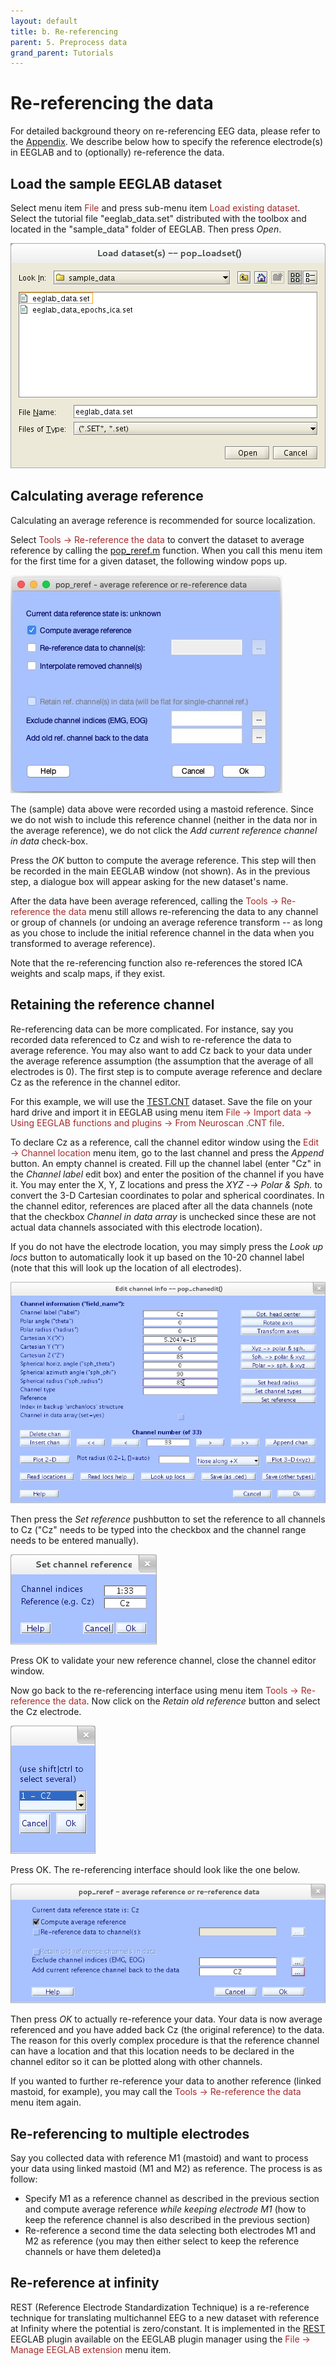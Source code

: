 ```yaml
---
layout: default
title: b. Re-referencing
parent: 5. Preprocess data
grand_parent: Tutorials
---
```

Re-referencing the data
======
For detailed background theory on re-referencing EEG data, please refer to the [Appendix](/tutorials/IV.Appendix/rereferencing_background.html). We describe below how to specify the reference electrode(s) in EEGLAB and to (optionally) re-reference the data.

Load the sample EEGLAB dataset
-------------------------

Select menu item <span style="color: brown">File</span> and press sub-menu item
<span style="color: brown">Load existing dataset</span>. Select the tutorial file "eeglab_data.set" distributed with
the toolbox and located in the "sample_data" folder of EEGLAB. Then press *Open*.

![Image:Pop_loadset.png](/assets/images/Pop_loadset.png)

Calculating average reference
-------------------------

Calculating an average reference is recommended for source localization.

Select <span style="color: brown">Tools → Re-reference the data</span> to
convert the dataset to average reference by calling the [pop_reref.m](http://sccn.ucsd.edu/eeglab/locatefile.php?file=pop_reref.m) function. When you call this menu item for the
first time for a given dataset, the following window pops up.


![](/assets/images/Figure43_pop_rerefgui.jpg)


The (sample) data above were recorded using a mastoid reference. Since
we do not wish to include this reference channel (neither in the data
nor in the average reference), we do not click the *Add current
reference channel in data* check-box.

Press the *OK* button to compute the average reference. This step will
then be recorded in the main EEGLAB window (not shown). As in the
previous step, a dialogue box will appear asking for the new dataset's name.

After the data have been average referenced, calling the
<span style="color: brown">Tools → Re-reference the data</span> menu still
allows re-referencing the data to any channel or group of channels (or
undoing an average reference transform -- as long as you chose to
include the initial reference channel in the data when you transformed
to average reference).

Note that the re-referencing function also re-references the stored
ICA weights and scalp maps, if they exist.

Retaining the reference channel
-------------------------

Re-referencing data can be more complicated. For instance, say you
recorded data referenced to Cz and wish to re-reference the data to
average reference. You may also want to add Cz back to your data under the
average reference assumption (the assumption that the average of all
electrodes is 0). The first step is to compute average reference and
declare Cz as the reference in the channel editor.

For this example, we will use the [TEST.CNT](http://sccn.ucsd.edu/eeglab/download/TEST.CNT) dataset. Save the file on your hard drive and import it in EEGLAB using menu item <span style="color: brown">File → Import data → Using EEGLAB functions and plugins → From Neuroscan .CNT file</span>.
 
To declare Cz as a reference, call the channel editor window using the <span style="color: brown">Edit → Channel location</span> menu item, go to the last
channel and press the *Append* button. An empty channel is created.
Fill up the channel label (enter "Cz" in the *Channel label* edit box)
and enter the position of the channel if you have it. You may enter the X, Y, Z locations and press the *XYZ -→ Polar &
Sph.* to convert the 3-D Cartesian coordinates to polar and spherical
coordinates. In the channel
editor, references are placed after all the data channels (note that
the checkbox *Channel in data array* is unchecked since these are
not actual data channels associated with this electrode location).

If you do not have the electrode location, you may simply
press the *Look up locs* button to automatically look it up based on
the 10-20 channel label (note that this will look up the location of all
electrodes).

![Image:Pop_reref3.png](/assets/images/Pop_reref3.png)

Then press the *Set reference* pushbutton to set the reference to all
channels to Cz ("Cz" needs to be typed into the checkbox and the channel
range needs to be entered manually).

![Image:Pop_reref5.png](/assets/images/Pop_reref5.png)

Press OK to validate your new reference channel, close the channel editor window.

Now go back to the re-referencing interface using menu item <span style="color: brown">Tools → Re-reference the data</span>. Now click on the *Retain old reference* button and select the Cz electrode.

![Image:Pop_reref6.png](/assets/images/Pop_reref6.png)

Press OK. The re-referencing interface should look like the one below.

![Image:Pop_reref7.png](/assets/images/Pop_reref7.png)

Then press *OK* to actually re-reference your data. Your data is now average referenced and you have added back Cz (the original reference) to the data. The reason for this overly complex procedure is that the reference
channel can have a location and that this location needs to be
declared in the channel editor so it can be plotted along with other
channels.

If you wanted to further re-reference your data to another reference (linked mastoid, for example), you may call the <span style="color: brown">Tools → Re-reference the data</span>  menu item again. 

Re-referencing to multiple electrodes
-------------------------
Say you collected data with reference M1 (mastoid) and want to process
your data using linked mastoid (M1 and M2) as reference. The process is
as follow:
-   Specify M1 as a reference channel as described in the previous section and
    compute average reference *while keeping electrode M1* (how to
    keep the reference channel is also described in the previous
    section)
-   Re-reference a second time the data selecting both electrodes M1 and
    M2 as reference (you may then either select to keep the reference
    channels or have them deleted)a

Re-reference at infinity
-------------------------
REST (Reference Electrode Standardization Technique) is a re-reference technique for translating multichannel EEG to a new dataset with reference at Infinity where the potential is zero/constant. It is implemented in the [REST](https://github.com/sccn/REST) EEGLAB plugin available on the EEGLAB plugin manager using the <span style="color: brown">File → Manage EEGLAB extension</span> menu item.